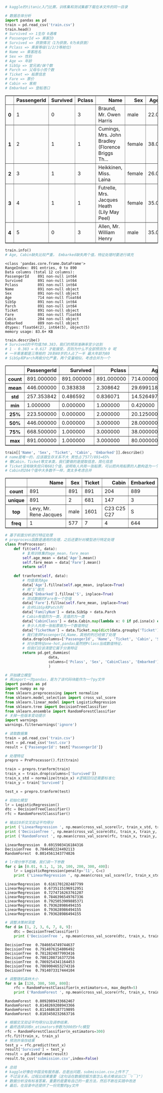 

```python
# kaggle的titanic入门比赛，训练集和测试集都下载在本文件的同一目录
```


```python
# 数据总体分析
import pandas as pd
train = pd.read_csv('train.csv')
train.head()
# Survived => 1生存 0遇难
# PassengerId => 乘客ID
# Survived => 获救情况（1为获救，0为未获救）
# Pclass => 乘客等级(1/2/3等舱位)
# Name => 乘客姓名
# Sex => 性别
# Age => 年龄
# SibSp => 堂兄弟/妹个数
# Parch => 父母与小孩个数
# Ticket => 船票信息
# Fare => 票价
# Cabin => 客舱
# Embarked => 登船港口
```




<div>
<style scoped>
</style>
<table border="1" class="dataframe">
  <thead>
    <tr style="text-align: right;">
      <th></th>
      <th>PassengerId</th>
      <th>Survived</th>
      <th>Pclass</th>
      <th>Name</th>
      <th>Sex</th>
      <th>Age</th>
      <th>SibSp</th>
      <th>Parch</th>
      <th>Ticket</th>
      <th>Fare</th>
      <th>Cabin</th>
      <th>Embarked</th>
    </tr>
  </thead>
  <tbody>
    <tr>
      <th>0</th>
      <td>1</td>
      <td>0</td>
      <td>3</td>
      <td>Braund, Mr. Owen Harris</td>
      <td>male</td>
      <td>22.0</td>
      <td>1</td>
      <td>0</td>
      <td>A/5 21171</td>
      <td>7.2500</td>
      <td>NaN</td>
      <td>S</td>
    </tr>
    <tr>
      <th>1</th>
      <td>2</td>
      <td>1</td>
      <td>1</td>
      <td>Cumings, Mrs. John Bradley (Florence Briggs Th...</td>
      <td>female</td>
      <td>38.0</td>
      <td>1</td>
      <td>0</td>
      <td>PC 17599</td>
      <td>71.2833</td>
      <td>C85</td>
      <td>C</td>
    </tr>
    <tr>
      <th>2</th>
      <td>3</td>
      <td>1</td>
      <td>3</td>
      <td>Heikkinen, Miss. Laina</td>
      <td>female</td>
      <td>26.0</td>
      <td>0</td>
      <td>0</td>
      <td>STON/O2. 3101282</td>
      <td>7.9250</td>
      <td>NaN</td>
      <td>S</td>
    </tr>
    <tr>
      <th>3</th>
      <td>4</td>
      <td>1</td>
      <td>1</td>
      <td>Futrelle, Mrs. Jacques Heath (Lily May Peel)</td>
      <td>female</td>
      <td>35.0</td>
      <td>1</td>
      <td>0</td>
      <td>113803</td>
      <td>53.1000</td>
      <td>C123</td>
      <td>S</td>
    </tr>
    <tr>
      <th>4</th>
      <td>5</td>
      <td>0</td>
      <td>3</td>
      <td>Allen, Mr. William Henry</td>
      <td>male</td>
      <td>35.0</td>
      <td>0</td>
      <td>0</td>
      <td>373450</td>
      <td>8.0500</td>
      <td>NaN</td>
      <td>S</td>
    </tr>
  </tbody>
</table>
</div>




```python
train.info()
# Age, Cabin缺失比较严重， Embarked缺失两个值，特征处理时要进行填充
```

    <class 'pandas.core.frame.DataFrame'>
    RangeIndex: 891 entries, 0 to 890
    Data columns (total 12 columns):
    PassengerId    891 non-null int64
    Survived       891 non-null int64
    Pclass         891 non-null int64
    Name           891 non-null object
    Sex            891 non-null object
    Age            714 non-null float64
    SibSp          891 non-null int64
    Parch          891 non-null int64
    Ticket         891 non-null object
    Fare           891 non-null float64
    Cabin          204 non-null object
    Embarked       889 non-null object
    dtypes: float64(2), int64(5), object(5)
    memory usage: 83.6+ KB
    


```python
train.describe()
# Survived的平均值为0.383，我们的预测准确率至少达到
# 1 - 0.383 = 0.617 才能接受，否则为什么不全部预测为 0 呢
# 一半乘客都是三等舱的 20到40岁的人占了一半 最大年龄为80
# SibSp和Parch两极分化严重，两个变量相似，考虑合并为一个
```




<div>
<style scoped>
    .dataframe tbody tr th:only-of-type {
        vertical-align: middle;
    }

    .dataframe tbody tr th {
        vertical-align: top;
    }

    .dataframe thead th {
        text-align: right;
    }
</style>
<table border="1" class="dataframe">
  <thead>
    <tr style="text-align: right;">
      <th></th>
      <th>PassengerId</th>
      <th>Survived</th>
      <th>Pclass</th>
      <th>Age</th>
      <th>SibSp</th>
      <th>Parch</th>
      <th>Fare</th>
    </tr>
  </thead>
  <tbody>
    <tr>
      <th>count</th>
      <td>891.000000</td>
      <td>891.000000</td>
      <td>891.000000</td>
      <td>714.000000</td>
      <td>891.000000</td>
      <td>891.000000</td>
      <td>891.000000</td>
    </tr>
    <tr>
      <th>mean</th>
      <td>446.000000</td>
      <td>0.383838</td>
      <td>2.308642</td>
      <td>29.699118</td>
      <td>0.523008</td>
      <td>0.381594</td>
      <td>32.204208</td>
    </tr>
    <tr>
      <th>std</th>
      <td>257.353842</td>
      <td>0.486592</td>
      <td>0.836071</td>
      <td>14.526497</td>
      <td>1.102743</td>
      <td>0.806057</td>
      <td>49.693429</td>
    </tr>
    <tr>
      <th>min</th>
      <td>1.000000</td>
      <td>0.000000</td>
      <td>1.000000</td>
      <td>0.420000</td>
      <td>0.000000</td>
      <td>0.000000</td>
      <td>0.000000</td>
    </tr>
    <tr>
      <th>25%</th>
      <td>223.500000</td>
      <td>0.000000</td>
      <td>2.000000</td>
      <td>20.125000</td>
      <td>0.000000</td>
      <td>0.000000</td>
      <td>7.910400</td>
    </tr>
    <tr>
      <th>50%</th>
      <td>446.000000</td>
      <td>0.000000</td>
      <td>3.000000</td>
      <td>28.000000</td>
      <td>0.000000</td>
      <td>0.000000</td>
      <td>14.454200</td>
    </tr>
    <tr>
      <th>75%</th>
      <td>668.500000</td>
      <td>1.000000</td>
      <td>3.000000</td>
      <td>38.000000</td>
      <td>1.000000</td>
      <td>0.000000</td>
      <td>31.000000</td>
    </tr>
    <tr>
      <th>max</th>
      <td>891.000000</td>
      <td>1.000000</td>
      <td>3.000000</td>
      <td>80.000000</td>
      <td>8.000000</td>
      <td>6.000000</td>
      <td>512.329200</td>
    </tr>
  </tbody>
</table>
</div>




```python
train[['Name', 'Sex', 'Ticket', 'Cabin', 'Embarked']].describe()
# name是唯一的，应该跟生存关系不大 男性占了577/891=65% 
# 像Cabin，Ticket等文本类，我们要做的是提取信息，简化信息
# Ticket没有缺失但只有681个值，说明有人共用一张船票，可以把共用船票的人数构造为一个特征值
# Cabin的204个值中大多数不一样，类太多考虑合并
```




<div>
<style scoped>
    .dataframe tbody tr th:only-of-type {
        vertical-align: middle;
    }

    .dataframe tbody tr th {
        vertical-align: top;
    }

    .dataframe thead th {
        text-align: right;
    }
</style>
<table border="1" class="dataframe">
  <thead>
    <tr style="text-align: right;">
      <th></th>
      <th>Name</th>
      <th>Sex</th>
      <th>Ticket</th>
      <th>Cabin</th>
      <th>Embarked</th>
    </tr>
  </thead>
  <tbody>
    <tr>
      <th>count</th>
      <td>891</td>
      <td>891</td>
      <td>891</td>
      <td>204</td>
      <td>889</td>
    </tr>
    <tr>
      <th>unique</th>
      <td>891</td>
      <td>2</td>
      <td>681</td>
      <td>147</td>
      <td>3</td>
    </tr>
    <tr>
      <th>top</th>
      <td>Levy, Mr. Rene Jacques</td>
      <td>male</td>
      <td>1601</td>
      <td>C23 C25 C27</td>
      <td>S</td>
    </tr>
    <tr>
      <th>freq</th>
      <td>1</td>
      <td>577</td>
      <td>7</td>
      <td>4</td>
      <td>644</td>
    </tr>
  </tbody>
</table>
</div>




```python
# 基于前面分析进行特征处理
# preprocess函数是通用的处理，之后还要针对模型进行特定处理
class PreProcessor:
    def fit(self, data):
        # 复用训练集的age_mean，fare_mean
        self.age_mean = data['Age'].mean()
        self.fare_mean = data['Fare'].mean()
        return self
        
    def tranform(self, data):
        # 均值填充Age
        data['Age'].fillna(self.age_mean, inplace=True)
        # 用‘S’填充
        data['Embarked'].fillna('S', inplace=True)
        # 测试数据的Fare有一个空值
        data['Fare'].fillna(self.fare_mean, inplace=True)
        # 合并SibSp和Patch列
        data['FamilyNum'] = data.SibSp + data.Parch
        # Cabin有值的为一类，无值的为一类
        data['CabinClass'] = data.Cabin.map(lambda x: 0 if pd.isna(x) else 1)
        # 多少人共用一张船票做为一个数值特征
        data['TicketNum'] = data.Ticket.map(dict(data.groupby('Ticket').PassengerId.count()))
        # 我们舍弃PassengerId,Name，其他的列已经做了处理
        data.drop(columns=['PassengerId', 'Name', 'Ticket', 'Cabin', 'SibSp', 'Parch'], inplace=True)
        # 对分类特征one-hot,pandas虽然把Pclass当成数值特征，
        # 但我们应该清楚它属于分类特征
        return pd.get_dummies(
                    data,
                    columns=['Pclass', 'Sex', 'CabinClass', 'Embarked']
                    )

# 开始建立模型
# 再import一次pandas，是为了该代码块能作为一个py文件
import pandas as pd
import numpy as np
from sklearn.preprocessing import normalize
from sklearn.model_selection import cross_val_score
from sklearn.linear_model import LogisticRegression
from sklearn.tree import DecisionTreeClassifier
from sklearn.ensemble import RandomForestClassifier
# 关掉一些版本变动提示
import warnings
warnings.filterwarnings('ignore')

# 读取数据集
train = pd.read_csv('train.csv')
test = pd.read_csv('test.csv')
result = {'PassengerId': test['PassengerId']}

# 处理特征
prepro = PreProcessor().fit(train)

train = prepro.tranform(train)
train_x = train.drop(columns=['Survived'])
train_x_std = normalize(train_x) #逻辑回归还需要标准化
train_y = train['Survived']

test_x = prepro.tranform(test)

# 初始化模型
lr = LogisticRegression()
dtc = DecisionTreeClassifier()
rfc = RandomForestClassifier()

# 输出10折交叉验证平均得分
print ('LinearRegression ', np.mean(cross_val_score(lr, train_x_std, train_y, cv=10)))
print ('DecisionTree ', np.mean(cross_val_score(dtc, train_x, train_y, cv=10)))
print ('RandomForest ', np.mean(cross_val_score(rfc, train_x, train_y, cv=10)))
```

    LinearRegression  0.6915903416184316
    DecisionTree  0.7846402224492113
    RandomForest  0.8014561343774826
    


```python
# lr得分惨不忍睹，我们调一下参数
for c in [0.01, 0.1, 1, 10, 100, 200, 300, 400]:
    lr = LogisticRegression(penalty='l1', C=c)
    print ('LinearRegression ', np.mean(cross_val_score(lr, train_x_std, train_y, cv=10)))
```

    LinearRegression  0.6161701282487799
    LinearRegression  0.6735115196912951
    LinearRegression  0.7274716263761207
    LinearRegression  0.7846396549767336
    LinearRegression  0.7925053909885371
    LinearRegression  0.793628986494155
    LinearRegression  0.793628986494155
    LinearRegression  0.793628986494155
    


```python
# 调整决策树深度
for d in [1, 2, 3, 6, 7, 8, 9]:
    dtc = DecisionTreeClassifier()
    print ('DecisionTree ', np.mean(cross_val_score(dtc, train_x, train_y, cv=10)))
```

    DecisionTree  0.7846654749744637
    DecisionTree  0.7914076154806492
    DecisionTree  0.7812824877993416
    DecisionTree  0.7801208716377256
    DecisionTree  0.7869254341164453
    DecisionTree  0.7869004653274316
    DecisionTree  0.7914073317444104
    


```python
# 调整随机森林大小
for n in [120, 300, 500, 800]:
    rfc = RandomForestClassifier(n_estimators=n, max_depth=5)
    print ('RandomForest ', np.mean(cross_val_score(rfc, train_x, train_y, cv=10)))
```

    RandomForest  0.8092089433662467
    RandomForest  0.8148269208943366
    RandomForest  0.8114686187719895
    RandomForest  0.8103450232663716
    


```python
# 根据交叉验证平均得分以及调参结果，
# 最终选择训练n_etimators参数为300的rfc模型
rfc = RandomForestClassifier(n_estimators=300)
rfc.fit(train_x, train_y)
# 预测并保存结果
test_y = rfc.predict(test_x)
result['Survived'] = test_y
result = pd.DataFrame(result)
result.to_csv('submission.csv',index=False)
```


```python
# 总结
# kaggle好像在中国没有服务器，总是出问题，submission.csv上传不了
# 不过没关系，过程比结果重要（这句话在数据挖掘方面怎么有点难说出口(￣▽￣)"）
# 数据分析没有标准答案，重要的是要有自己的一套方法，然后不断在实践中改进
# 最后，在目录中还提供了一份完整的py文件
```
